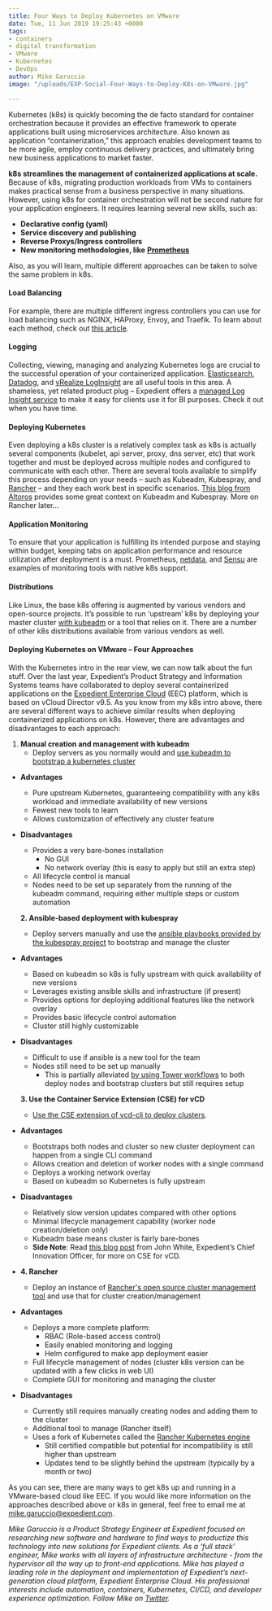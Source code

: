 ```yaml
---
title: Four Ways to Deploy Kubernetes on VMware
date: Tue, 11 Jun 2019 19:25:43 +0000
tags:
- containers
- digital transformation
- VMware
- Kubernetes
- DevOps
author: Mike Garuccio
image: "/uploads/EXP-Social-Four-Ways-to-Deploy-K8s-on-VMware.jpg"

---
```

Kubernetes (k8s) is quickly becoming the de facto standard for container orchestration because it provides an effective framework to operate applications built using microservices architecture. Also known as application “containerization,” this approach enables development teams to be more agile, employ continuous delivery practices, and ultimately bring new business applications to market faster. 

**k8s streamlines the management of containerized applications at scale.** Because of k8s, migrating production workloads from VMs to containers makes practical sense from a business perspective in many situations. However, using k8s for container orchestration will not be second nature for your application engineers. It requires learning several new skills, such as:

* **Declarative config (yaml)**
* **Service discovery and publishing**
* **Reverse Proxys/Ingress controllers**
* **New monitoring methodologies, like** [**Prometheus**](https://github.com/coreos/prometheus-operator)

Also, as you will learn, multiple different approaches can be taken to solve the same problem in k8s.

#### Load Balancing

For example, there are multiple different ingress controllers you can use for load balancing such as NGINX, HAProxy, Envoy, and Traefik. To learn about each method, check out [this article](https://kubedex.com/ingress/).

#### Logging

Collecting, viewing, managing and analyzing Kubernetes logs are crucial to the successful operation of your containerized application. [Elasticsearch](https://www.elastic.co/elasticsearch-kubernetes), [Datadog](https://www.datadoghq.com/log-management/), and [vRealize LogInsight](https://www.vmware.com/products/vrealize-log-insight.html) are all useful tools in this area. A shameless, yet related product plug – Expedient offers a [managed Log Insight service](https://www.expedient.com/services/managed-services/compliance-security/unified-log-management/) to make it easy for clients use it for BI purposes. Check it out when you have time.

#### Deploying Kubernetes

Even deploying a k8s cluster is a relatively complex task as k8s is actually several components (kubelet, api server, proxy, dns server, etc) that work together and must be deployed across multiple nodes and configured to communicate with each other. There are several tools available to simplify this process depending on your needs – such as Kubeadm, Kubespray, and [Rancher](https://rancher.com/what-is-rancher/how-is-rancher-different/) – and they each work best in specific scenarios. [This blog from Altoros](https://www.altoros.com/blog/a-multitude-of-kubernetes-deployment-tools-kubespray-kops-and-kubeadm/) provides some great context on Kubeadm and Kubespray. More on Rancher later...

#### Application Monitoring

To ensure that your application is fulfilling its intended purpose and staying within budget, keeping tabs on application performance and resource utilization after deployment is a must. Prometheus, [netdata](https://docs.netdata.cloud/), and [Sensu](https://sensu.io/solutions/container-monitoring) are examples of monitoring tools with native k8s support.

#### Distributions

Like Linux, the base k8s offering is augmented by various vendors and open-source projects. It’s possible to run ‘upstream’ k8s by deploying your master cluster [with kubeadm](https://kubernetes.io/docs/setup/independent/create-cluster-kubeadm/) or a tool that relies on it. There are a number of other k8s distributions available from various vendors as well.

#### Deploying Kubernetes on VMware – Four Approaches

With the Kubernetes intro in the rear view, we can now talk about the fun stuff. Over the last year, Expedient’s Product Strategy and Information Systems teams have collaborated to deploy several containerized applications on the [Expedient Enterprise Cloud](https://www.expedient.com/services/infrastructure-as-a-service/cloud/) (EEC) platform, which is based on vCloud Director v9.5. As you know from my k8s intro above, there are several different ways to achieve similar results when deploying containerized applications on k8s. However, there are advantages and disadvantages to each approach:

1. **Manual creation and management with kubeadm**
   * Deploy servers as you normally would and [use kubeadm to bootstrap a kubernetes cluster](https://kubernetes.io/docs/setup/independent/create-cluster-kubeadm/)

* **Advantages**
  * Pure upstream Kubernetes, guaranteeing compatibility with any k8s workload and immediate availability of new versions
  * Fewest new tools to learn
  * Allows customization of effectively any cluster feature
* **Disadvantages**
  * Provides a very bare-bones installation
    * No GUI
    * No network overlay (this is easy to apply but still an extra step)
  * All lifecycle control is manual
  * Nodes need to be set up separately from the running of the kubeadm command, requiring either multiple steps or custom automation

  **2. Ansible-based deployment with kubespray**
  * Deploy servers manually and use the [ansible playbooks provided by the kubespray project](https://github.com/kubernetes-sigs/kubespray) to bootstrap and manage the cluster


* **Advantages**
  * Based on kubeadm so k8s is fully upstream with quick availability of new versions
  * Leverages existing ansible skills and infrastructure (if present)
  * Provides options for deploying additional features like the network overlay
  * Provides basic lifecycle control automation
  * Cluster still highly customizable
* **Disadvantages**
  * Difficult to use if ansible is a new tool for the team
  * Nodes still need to be set up manually
    * This is partially alleviated [by using Tower workflows](https://docs.ansible.com/ansible-tower/latest/html/userguide/workflows.html) to both deploy nodes and bootstrap clusters but still requires setup

  **3. Use the Container Service Extension (CSE) for vCD**
  * [Use the CSE extension of vcd-cli to deploy clusters](https://vmware.github.io/container-service-extension/CLUSTER_ADMIN.html#example).


* **Advantages**
  * Bootstraps both nodes and cluster so new cluster deployment can happen from a single CLI command
  * Allows creation and deletion of worker nodes with a single command
  * Deploys a working network overlay
  * Based on kubeadm so Kubernetes is fully upstream
* **Disadvantages**
  * Relatively slow version updates compared with other options
  * Minimal lifecycle management capability (worker node creation/deletion only)
  * Kubeadm base means cluster is fairly bare-bones
  * **Side Note**: Read [this blog post](https://www.expedient.com/blog/deploy-kubernetes-clusters-alongside-virtual-machines-with-expedient-enterprise-cloud/) from John White, Expedient’s Chief Innovation Officer, for more on CSE for vCD.
* **4. Rancher**
  * Deploy an instance of [Rancher's open source cluster management tool](https://rancher.com/products/rancher/) and use that for cluster creation/management


* **Advantages**
  * Deploys a more complete platform:
    * RBAC (Role-based access control)
    * Easily enabled monitoring and logging
    * Helm configured to make app deployment easier
  * Full lifecycle management of nodes (cluster k8s version can be updated with a few clicks in web UI)
  * Complete GUI for monitoring and managing the cluster
* **Disadvantages**
  * Currently still requires manually creating nodes and adding them to the cluster
  * Additional tool to manage (Rancher itself)
  * Uses a fork of Kubernetes called the [Rancher Kubernetes engine](https://github.com/rancher/rke)
    * Still certified compatible but potential for incompatibility is still higher than upstream
    * Updates tend to be slightly behind the upstream (typically by a month or two)

As you can see, there are many ways to get k8s up and running in a VMware-based cloud like EEC. If you would like more information on the approaches described above or k8s in general, feel free to email me at [mike.garuccio@expedient.com](mailto:mike.garuccio@expedient.com). 

_Mike Garuccio is a Product Strategy Engineer at Expedient focused on researching new software and hardware to find ways to productize this technology into new solutions for Expedient clients. As a ‘full stack’ engineer, Mike works with all layers of infrastructure architecture - from the hypervisor all the way up to front-end applications. Mike has played a leading role in the deployment and implementation of Expedient’s next-generation cloud platform, Expedient Enterprise Cloud. His professional interests include automation, containers, Kubernetes, CI/CD, and developer experience optimization. Follow Mike on_ [_Twitter_](https://twitter.com/mgaruccio)_._